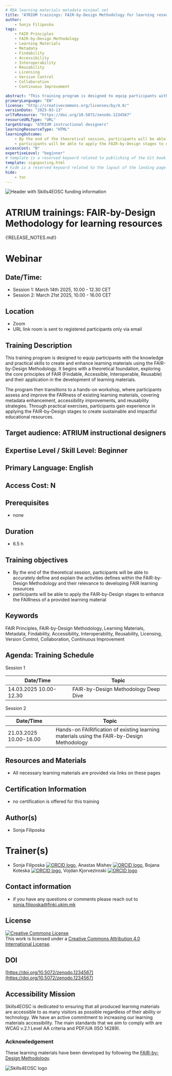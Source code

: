 ```yaml
---
# RDA learning materials metadata minimal set
title: "ATRIUM trainings: FAIR-by-Design Methodology for learning resources"
author: 
    - Sonja Filiposka
tags: 
    - FAIR Principles
    - FAIR-by-Design Methodology
    - Learning Materials
    - Metadata
    - Findability
    - Accessibility
    - Interoperability
    - Reusability
    - Licensing
    - Version Control
    - Collaboration
    - Continuous Improvement

abstract: "This training program is designed to equip participants with the knowledge and practical skills to create and enhance learning materials using the FAIR-by-Design Methodology. It begins with a theoretical foundation, exploring the core principles of FAIR (Findable, Accessible, Interoperable, Reusable) and their application in the development of learning materials. The program then transitions to a hands-on workshop, where participants assess and improve the FAIRness of existing learning materials, covering metadata enhancement, accessibility improvements, and reusability strategies. Through practical exercises, participants gain experience in applying the FAIR-by-Design stages to create sustainable and impactful educational resources."
primaryLanguage: "EN"
license: "http://creativecommons.org/licenses/by/4.0/"
versionDate: "2025-03-13"
urlToResource: "https://doi.org/10.5072/zenodo.1234567"
resourceURLType: "URL"
targetGroup: "ATRIUM instructional designers"
learningResourceType: "HTML"
learningOutcome: 
    - By the end of the theoretical session, participants will be able to accurately define and explain the activities defines within the FAIR-by-Design Methodology and their relevance to developing FAIR learning resources
    - participants will be able to apply the FAIR-by-Design stages to enhance the FAIRness of a provided learning material
accessCost: "N"
expertiseLevel: "beginner"
# template is a reserved keyword related to publishing of the Git book itself and not part of the RDA metadata schema. Please leave it as is and don't edit it manually
template: signposting.html
# hide is a reserved keyword related to the layout of the landing page and not part of the RDA metadata schema. Please leave it as is and don't edit it manually
hide:
    - toc
---
```


![Header with Skills4EOSC funding information](./attachments/header.png)

# ATRIUM trainings: FAIR-by-Design Methodology for learning resources

{!RELEASE_NOTES.md!}

# Webinar

## Date/Time: 

- Session 1: March 14th 2025, 10.00 - 12.30 CET
- Session 2: March 21st 2025, 10.00 - 16.00 CET

## Location

- Zoom
- URL link room is sent to registered participants only via email

## Training Description

This training program is designed to equip participants with the knowledge and practical skills to create and enhance learning materials using the FAIR-by-Design Methodology. It begins with a theoretical foundation, exploring the core principles of FAIR (Findable, Accessible, Interoperable, Reusable) and their application in the development of learning materials. 

The program then transitions to a hands-on workshop, where participants assess and improve the FAIRness of existing learning materials, covering metadata enhancement, accessibility improvements, and reusability strategies. Through practical exercises, participants gain experience in applying the FAIR-by-Design stages to create sustainable and impactful educational resources.

## Target audience: ATRIUM instructional designers

## Expertise Level / Skill Level: Beginner

## Primary Language: English

## Access Cost: N

## Prerequisites

- none

## Duration

- 6.5 h

## Training objectives

- By the end of the theoretical session, participants will be able to accurately define and explain the activities defines within the FAIR-by-Design Methodology and their relevance to developing FAIR learning resources
- participants will be able to apply the FAIR-by-Design stages to enhance the FAIRness of a provided learning material

## Keywords

FAIR Principles, FAIR-by-Design Methodology, Learning Materials, Metadata, Findability, Accessibility, Interoperability, Reusability, Licensing, Version Control, Collaboration, Continuous Improvement

## Agenda: Training Schedule

Session 1

| Date/Time | Topic             |
|-----------|-------------------|
| 14.03.2025 10.00-12.30  | FAIR-by-Design Methodology Deep Dive |

Session 2

| Date/Time | Topic             |
|-----------|-------------------|
| 21.03.2025 10.00-16.00  | Hands-on FAIRification of existing learning materials using the FAIR-by-Design Methodology |

## Resources and Materials

- All necessary learning materials are provided via links on these pages

## Certification Information

- no certification is offered for this training

## Author(s)

- Sonja Filiposka

# Trainer(s)

- Sonja Filiposka [![ORCID logo](./attachments/orcid_16x16.webp)](https://orcid.org/0000-0003-0034-2855), Anastas Mishev [![ORCID logo](./attachments/orcid_16x16.webp)](https://orcid.org/0000-0001-7271-6655), Bojana Koteska [![ORCID logo](./attachments/orcid_16x16.webp)](https://orcid.org/0000-0001-6118-9044), Vojdan Kjorveziroski [![ORCID logo](./attachments/orcid_16x16.webp)](https://orcid.org/0000-0003-0419-4300)

## Contact information

- if you have any questions or comments please reach out to [sonja.filiposka@finki.ukim.mk](mailto:sonja.filiposka@finki.ukim.mk)

## License

<a rel="license" href="http://creativecommons.org/licenses/by/4.0/"><img alt="Creative Commons License" style="border-width:0" src="https://i.creativecommons.org/l/by/4.0/88x31.png" /></a><br />This work is licensed under a <a rel="license" href="http://creativecommons.org/licenses/by/4.0/">Creative Commons Attribution 4.0 International License</a>.

## DOI

[https://doi.org/10.5072/zenodo.1234567](https://doi.org/10.5072/zenodo.1234567)

## Accessibility Mission

Skills4EOSC is dedicated to ensuring that all produced learning materials are accessible to as many visitors as possible regardless of their ability or technology. We have an active commitment to increasing our learning materials accessibility. The main standards that we aim to comply with are WCAG v.2.1 Level AA criteria and PDF/UA (ISO 14289).

### Acknowledgement

These learning materials have been developed by following the [FAIR-by-Design Methodology](https://doi.org/10.5281/zenodo.7875540).

![Skills4EOSC logo](./attachments/skills4eosc.png)